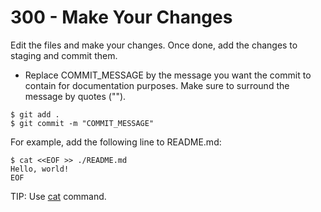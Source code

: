 # 300 - Make Your Changes

Edit the files and make your changes. Once done, add the changes to staging and commit them.

- Replace COMMIT_MESSAGE by the message you want the commit to contain for documentation purposes. Make sure to surround the message by quotes ("").

```
$ git add .
$ git commit -m "COMMIT_MESSAGE"
```

For example, add the following line to README.md:

```
$ cat <<EOF >> ./README.md
Hello, world!
EOF
```

TIP: Use [cat](https://phoenixnap.com/kb/linux-cat-command) command.
